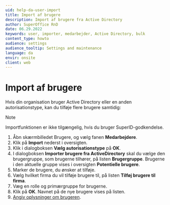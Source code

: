 ```yaml
---
uid: help-da-user-import
title: Import af brugere
description: Import af brugere fra Active Directory
author: SuperOffice RnD
date: 06.29.2022
keywords: user, importer, medarbejder, Active Directory, bulk
content_type: howto
audience: settings
audience_tooltip: Settings and maintenance
language: da
envir: onsite
client: web
---
```


# Import af brugere

Hvis din organisation bruger Active Directory eller en anden autorisationstype, kan du tilføje flere brugere samtidig:

> [!NOTE]
> Importfunktionen er ikke tilgængelig, hvis du bruger SuperID-godkendelse.

1. Åbn skærmbilledet Brugere, og vælg fanen **Medarbejdere**.
1. Klik på **Import** nederst i oversigten.
1. Klik i dialogboksen **Vælg autorisationstype** på **OK**.
1. I dialogboksen **Importer brugere fra ActiveDirectory** skal du vælge den brugergruppe, som brugerne tilhører, på listen **Brugergruppe**. Brugerne i den aktuelle gruppe vises i oversigten **Potentielle brugere**.
1. Marker de brugere, du ønsker at tilføje.
1. Vælg hvilket firma du vil tilføje brugere til, på listen **Tilføj brugere til firma**.
1. Væg en rolle og primærgruppe for brugerne.
1. Klik på **OK**. Navnet på de nye brugere vises på listen.
1. [Angiv oplysninger om brugeren][1].

<!-- Referenced links -->
[1]: add-associate.md

<!-- Referenced images -->
